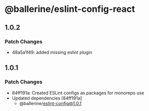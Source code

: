 # @ballerine/eslint-config-react

## 1.0.2

### Patch Changes

- 48a5a1f49: added missing eslint plugin

## 1.0.1

### Patch Changes

- 84ff191a: Created ESLint configs as packages for monorepo use
- Updated dependencies [84ff191a]
  - @ballerine/eslint-config@1.0.1
